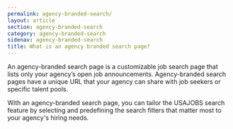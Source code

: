 ```yaml
---
permalink: agency-branded-search/
layout: article
section: agency-branded-search
category: agency-branded-search
sidenav: agency-branded-search
title: What is an agency branded search page?
---
```


An agency-branded search page is a customizable job search page that lists only your agency’s open job announcements. Agency-branded search pages have a unique URL that your agency can share with job seekers or specific talent pools. 

With an agency-branded search page, you can tailor the USAJOBS search feature by selecting and predefining the search filters that matter most to your agency's hiring needs.

